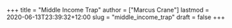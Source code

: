 +++
title = "Middle Income Trap"
author = ["Marcus Crane"]
lastmod = 2020-06-13T23:39:32+12:00
slug = "middle_income_trap"
draft = false
+++
